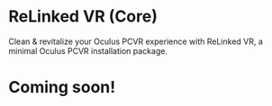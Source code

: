 # ReLinked VR (Core)
Clean &amp; revitalize your Oculus PCVR experience with ReLinked VR, a minimal Oculus PCVR installation package.

# Coming soon!
